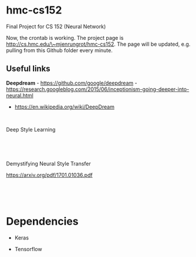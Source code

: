 hmc-cs152
=========

Final Project for CS 152 (Neural Network)

Now, the crontab is working. The project page is
http://cs.hmc.edu/\~mjenrungrot/hmc-cs152. The page will be updated, e.g.
pulling from this Github folder every minute.

Useful links
------------

**Deepdream** - https://github.com/google/deepdream -
https://research.googleblog.com/2015/06/inceptionism-going-deeper-into-neural.html
- https://en.wikipedia.org/wiki/DeepDream

 

Deep Style Learning

 

 

Demystifying Neural Style Transfer

<https://arxiv.org/pdf/1701.01036.pdf>

 

 

Dependencies
============

-   Keras

-   Tensorflow
